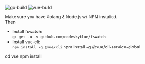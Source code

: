 ![go-build](https://github.com/SHT/myst/workflows/go-build/badge.svg) ![vue-build](https://github.com/SHT/myst/workflows/vue-build/badge.svg)

Make sure you have Golang & Node.js w/ NPM installed.  
Then:
- Install fswatch:  
`go get -u -v github.com/codeskyblue/fswatch`
- Install vue-cli:  
`npm install -g @vue/cli`
npm install -g @vue/cli-service-global

cd vue
npm install
